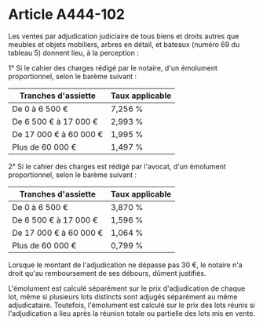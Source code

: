 # Article A444-102

Les ventes par adjudication judiciaire de tous biens et droits autres que meubles et objets mobiliers, arbres en détail, et bateaux (numéro 69 du tableau 5) donnent lieu, à la perception :

1° Si le cahier des charges rédigé par le notaire, d'un émolument proportionnel, selon le barème suivant :

| Tranches d'assiette |  Taux applicable |
| --- | --- |
|  De 0 à 6 500 € |  7,256 % |
|  De 6 500 € à 17 000 € |  2,993 % |
|  De 17 000 € à 60 000 € |  1,995 % |
|  Plus de 60 000 € |  1,497 % |

2° Si le cahier des charges est rédigé par l'avocat, d'un émolument proportionnel, selon le barème suivant :

|  Tranches d'assiette |  Taux applicable |
| --- | --- |
|  De 0 à 6 500 € |  3,870 % |
|  De 6 500 € à 17 000 € |  1,596 % |
|  De 17 000 € à 60 000 € |  1,064 % |
|  Plus de 60 000 € |  0,799 % |

Lorsque le montant de l'adjudication ne dépasse pas 30 €, le notaire n'a droit qu'au remboursement de ses débours, dûment justifiés.

L'émolument est calculé séparément sur le prix d'adjudication de chaque lot, même si plusieurs lots distincts sont adjugés séparément au même adjudicataire. Toutefois, l'émolument est calculé sur le prix des lots réunis si l'adjudication a lieu après la réunion totale ou partielle des lots mis en vente.

